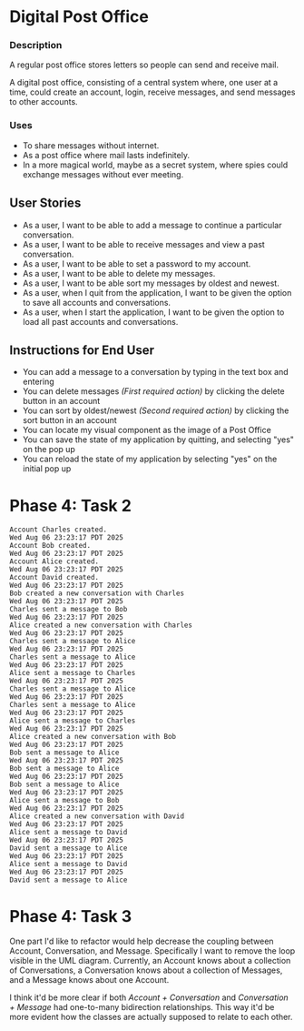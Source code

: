# Digital Post Office 

### Description

A regular post office stores letters so people can send and receive mail.

A digital post office, consisting of a central system where, one user at a time, could create an account, login, receive messages, and send messages to other accounts.

### Uses

- To share messages without internet.
- As a post office where mail lasts indefinitely.
- In a more magical world, maybe as a secret system, where spies could exchange messages without ever meeting.

## User Stories

- As a user, I want to be able to add a message to continue a particular conversation.
- As a user, I want to be able to receive messages and view a past conversation.
- As a user, I want to be able to set a password to my account.
- As a user, I want to be able to delete my messages.
- As a user, I want to be able sort my messages by oldest and newest.
- As a user, when I quit from the application, I want to be given the option to save all accounts and conversations.
- As a user, when I start the application, I want to be given the option to load all past accounts and conversations.

## Instructions for End User
- You can add a message to a conversation by typing in the text box and entering
- You can delete messages *(First required action)* by clicking the delete button in an account
- You can sort by oldest/newest *(Second required action)* by clicking the sort button in an account
- You can locate my visual component as the image of a Post Office
- You can save the state of my application by quitting, and selecting "yes" on the pop up
- You can reload the state of my application by selecting "yes" on the initial pop up

# Phase 4: Task 2
```Wed Aug 06 23:23:17 PDT 2025
Account Charles created.
Wed Aug 06 23:23:17 PDT 2025
Account Bob created.
Wed Aug 06 23:23:17 PDT 2025
Account Alice created.
Wed Aug 06 23:23:17 PDT 2025
Account David created.
Wed Aug 06 23:23:17 PDT 2025
Bob created a new conversation with Charles
Wed Aug 06 23:23:17 PDT 2025
Charles sent a message to Bob
Wed Aug 06 23:23:17 PDT 2025
Alice created a new conversation with Charles
Wed Aug 06 23:23:17 PDT 2025
Charles sent a message to Alice
Wed Aug 06 23:23:17 PDT 2025
Charles sent a message to Alice
Wed Aug 06 23:23:17 PDT 2025
Alice sent a message to Charles
Wed Aug 06 23:23:17 PDT 2025
Charles sent a message to Alice
Wed Aug 06 23:23:17 PDT 2025
Charles sent a message to Alice
Wed Aug 06 23:23:17 PDT 2025
Alice sent a message to Charles
Wed Aug 06 23:23:17 PDT 2025
Alice created a new conversation with Bob
Wed Aug 06 23:23:17 PDT 2025
Bob sent a message to Alice
Wed Aug 06 23:23:17 PDT 2025
Bob sent a message to Alice
Wed Aug 06 23:23:17 PDT 2025
Bob sent a message to Alice
Wed Aug 06 23:23:17 PDT 2025
Alice sent a message to Bob
Wed Aug 06 23:23:17 PDT 2025
Alice created a new conversation with David
Wed Aug 06 23:23:17 PDT 2025
Alice sent a message to David
Wed Aug 06 23:23:17 PDT 2025
David sent a message to Alice
Wed Aug 06 23:23:17 PDT 2025
Alice sent a message to David
Wed Aug 06 23:23:17 PDT 2025
David sent a message to Alice
```
# Phase 4: Task 3
One part I'd like to refactor would help decrease the coupling between Account, Conversation, and Message. Specifically I want to remove the loop visible in the UML diagram. Currently, an Account knows about a collection of Conversations, a Conversation knows about a collection of Messages, and a Message knows about one Account.

I think it'd be more clear if both *Account + Conversation* and *Conversation + Message* had one-to-many bidirection relationships. This way it'd be more evident how the classes are actually supposed to relate to each other.